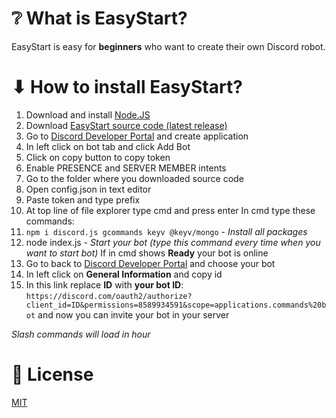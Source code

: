 # ❔ What is EasyStart?
EasyStart is easy for **beginners** who want to create their own Discord robot.
# ⬇ How to install EasyStart?
1. Download and install [Node.JS](https://nodejs.org/en/download/)
2. Download [EasyStart source code (latest release)](https://github.com/daneeskripter/EasyStart/releases)
3. Go to [Discord Developer Portal](https://discord.com/developers) and create application
4. In left click on bot tab and click Add Bot
5. Click on copy button to copy token
6. Enable PRESENCE and SERVER MEMBER intents
7. Go to the folder where you downloaded source code
8. Open config.json in text editor
9. Paste token and type prefix
10. At top line of file explorer type cmd and press enter
In cmd type these commands: 
10. ```npm i discord.js gcommands keyv @keyv/mongo``` - *Install all packages*
11. node index.js - *Start your bot (type this command every time when you want to start bot)*
If in cmd shows **Ready** your bot is online
12. Go to back to [Discord Developer Portal](https://discord.com/developers) and choose your bot
13. In left click on **General Information** and copy id
14. In this link replace **ID** with **your bot ID**: ```https://discord.com/oauth2/authorize?client_id=ID&permissions=8589934591&scope=applications.commands%20bot``` and now you can invite your bot in your server

*Slash commands will load in hour*
# 📜 License
[MIT](https://github.com/DaneeSkripter/EasyStart/blob/main/LICENSE)
